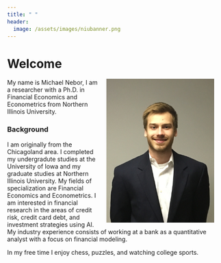 ```yaml
---
title: " "
header:
  image: /assets/images/niubanner.png
---
```


# Welcome​

<img src="https://github.com/MichaelNebor/Michael-Nebor-Profile/blob/master/assets/images/Nebor_Michael_ProfilePicture.jpg?raw=true" width="50%" hspace="20" align="right">

My name is Michael Nebor, I am a researcher with a Ph.D. in Financial Economics and Econometrics from Northern Illinois University.

### Background

I am originally from the Chicagoland area. I completed my undergradute studies at the University of Iowa and my graduate studies at Northern Illinois University. 
My fields of specialization are Financial Economics and Econometrics. I am interested in financial research in the areas of credit risk, credit card debt, and investment strategies using AI. My industry experience consists of working at a bank as a quantitative analyst with a focus on financial modeling. 

In my free time I enjoy chess, puzzles, and watching college sports. 
